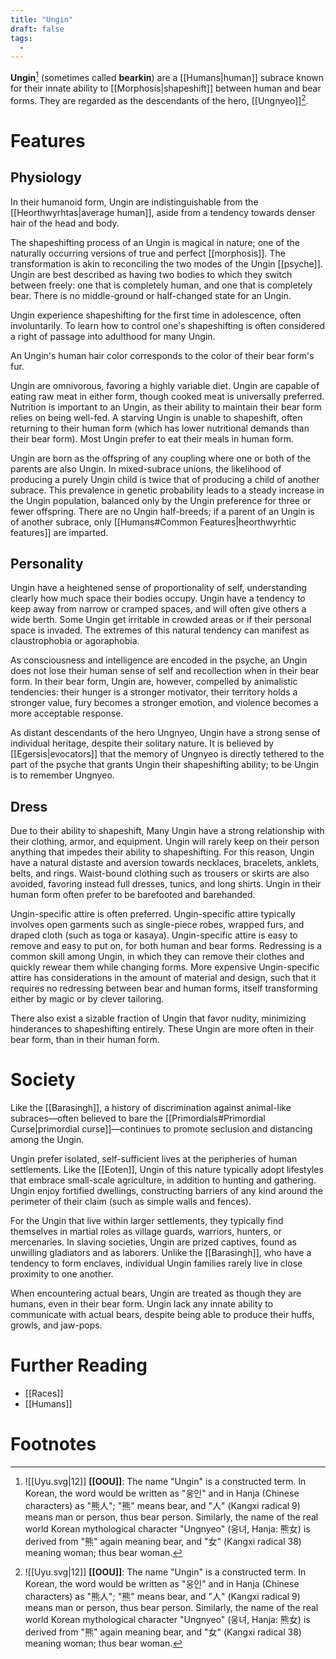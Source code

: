 ```yaml
---
title: "Ungin"
draft: false
tags:
  - 
---
```


**Ungin**[^ung]  (sometimes called **bearkin**) are a [[Humans|human]] subrace known for their innate ability to [[Morphosis|shapeshift]] between human and bear forms. They are regarded as the descendants of the hero, [[Ungnyeo]][^ung].

# Features
## Physiology
In their humanoid form, Ungin are indistinguishable from the [[Heorthwyrhtas|average human]], aside from a tendency towards denser hair of the head and body.

The shapeshifting process of an Ungin is magical in nature; one of the naturally occurring versions of true and perfect [[morphosis]]. The transformation is akin to reconciling the two modes of the Ungin [[psyche]]. Ungin are best described as having two bodies to which they switch between freely: one that is completely human, and one that is completely bear. There is no middle-ground or half-changed state for an Ungin. 

Ungin experience shapeshifting for the first time in adolescence, often involuntarily. To learn how to control one's shapeshifting is often considered a right of passage into adulthood for many Ungin.

An Ungin's human hair color corresponds to the color of their bear form's fur.

Ungin are omnivorous, favoring a highly variable diet. Ungin are capable of eating raw meat in either form, though cooked meat is universally preferred. Nutrition is important to an Ungin, as their ability to maintain their bear form relies on being well-fed. A starving Ungin is unable to shapeshift, often returning to their human form (which has lower nutritional demands than their bear form). Most Ungin prefer to eat their meals in human form.

Ungin are born as the offspring of any coupling where one or both of the parents are also Ungin. In mixed-subrace unions, the likelihood of producing a purely Ungin child is twice that of producing a child of another subrace. This prevalence in genetic probability leads to a steady increase in the Ungin population, balanced only by the Ungin preference for three or fewer offspring. There are no Ungin half-breeds; if a parent of an Ungin is of another subrace, only [[Humans#Common Features|heorthwyrhtic features]] are imparted.

## Personality
Ungin have a heightened sense of proportionality of self, understanding clearly how much space their bodies occupy. Ungin have a tendency to keep away from narrow or cramped spaces, and will often give others a wide berth. Some Ungin get irritable in crowded areas or if their personal space is invaded. The extremes of this natural tendency can manifest as claustrophobia or agoraphobia.

As consciousness and intelligence are encoded in the psyche, an Ungin does not lose their human sense of self and recollection when in their bear form. In their bear form, Ungin are, however, compelled by animalistic tendencies: their hunger is a stronger motivator, their territory holds a stronger value, fury becomes a stronger emotion, and violence becomes a more acceptable response.

As distant descendants of the hero Ungnyeo, Ungin have a strong sense of individual heritage, despite their solitary nature. It is believed by [[Egersis|evocators]] that the memory of Ungnyeo is directly tethered to the part of the psyche that grants Ungin their shapeshifting ability; to be Ungin is to remember Ungnyeo.

## Dress
Due to their ability to shapeshift, Many Ungin have a strong relationship with their clothing, armor, and equipment. Ungin will rarely keep on their person anything that impedes their ability to shapeshifting. For this reason, Ungin have a natural distaste and aversion towards necklaces, bracelets, anklets, belts, and rings. Waist-bound clothing such as trousers or skirts are also avoided, favoring instead full dresses, tunics, and long shirts. Ungin in their human form often prefer to be barefooted and barehanded. 

Ungin-specific attire is often preferred. Ungin-specific attire typically involves open garments such as single-piece robes, wrapped furs, and draped cloth (such as toga or kasaya). Ungin-specific attire is easy to remove and easy to put on, for both human and bear forms. Redressing is a common skill among Ungin, in which they can remove their clothes and quickly rewear them while changing forms. More expensive Ungin-specific attire has considerations in the amount of material and design, such that it requires no redressing between bear and human forms, itself transforming either by magic or by clever tailoring.

There also exist a sizable fraction of Ungin that favor nudity, minimizing hinderances to shapeshifting entirely. These Ungin are more often in their bear form, than in their human form.

# Society
Like the [[Barasingh]], a history of discrimination against animal-like subraces—often believed to bare the [[Primordials#Primordial Curse|primordial curse]]—continues to promote seclusion and distancing among the Ungin.

Ungin prefer isolated, self-sufficient lives at the peripheries of human settlements. Like the [[Eoten]], Ungin of this nature typically adopt lifestyles that embrace small-scale agriculture, in addition to hunting and gathering. Ungin enjoy fortified dwellings, constructing barriers of any kind around the perimeter of their claim (such as simple walls and fences).

For the Ungin that live within larger settlements, they typically find themselves in martial roles as village guards, warriors, hunters, or mercenaries. In slaving societies, Ungin are prized captives, found as unwilling gladiators and as laborers. Unlike the [[Barasingh]], who have a tendency to form enclaves, individual Ungin families rarely live in close proximity to one another.

When encountering actual bears, Ungin are treated as though they are humans, even in their bear form. Ungin lack any innate ability to communicate with actual bears, despite being able to produce their huffs, growls, and jaw-pops.

# Further Reading
- [[Races]]
- [[Humans]]

# Footnotes
[^ung]: ![[Uyu.svg|12]] **[[OOU]]**: The name "Ungin" is a constructed term. In Korean, the word would be written as "웅인" and in Hanja (Chinese characters) as "熊人"; "熊" means bear, and "人" (Kangxi radical 9) means man or person, thus bear person. Similarly, the name of the real world Korean mythological character "Ungnyeo" (웅녀, Hanja: 熊女) is derived from "熊" again meaning bear, and "女" (Kangxi radical 38) meaning woman; thus bear woman.
